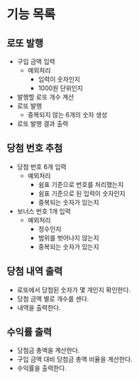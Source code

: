 # 기능 목록

## 로또 발행

- 구입 금액 입력
  - 예외처리
    - 입력이 숫자인지
    - 1000원 단위인지
- 발행할 로또 개수 계산
- 로또 발행
  - 중복되지 않는 6개의 숫자 생성
- 로또 발행 결과 출력

## 당첨 번호 추첨

- 당첨 번호 6개 입력
  - 예외처리
    - 쉼표 기준으로 번호를 처리했는지
    - 쉼표 기준으로 된 입력이 숫자인지
    - 중복되는 숫자가 있는지
- 보너스 번호 1개 입력
  - 예외처리
    - 정수인지
    - 범위를 벗어나지 않는지
    - 중복되는 숫자가 있는지

## 당첨 내역 출력

- 로또에서 당첨된 숫자가 몇 개인지 확인한다.
- 당첨 금액 별로 개수를 센다.
- 내역을 출력한다.

## 수익률 출력

- 당첨금 총액을 계산한다.
- 구입 금액 대비 당첨금 총액 비율을 계산한다.
- 수익률을 출력한다.
